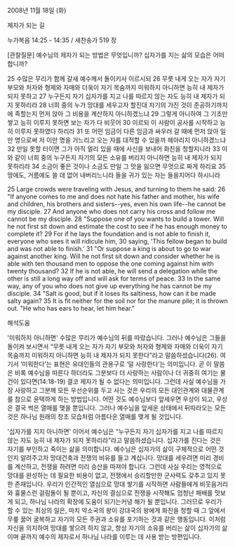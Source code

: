 2008년 11월 18일 (화)

제자가 되는 길



누가복음 14:25 - 14:35 / 새찬송가 519 장


[관찰질문]
예수님의 제자가 되는 방법은 무엇입니까? 
십자가를 지는 삶의 모습은 어떠합니까? 

25 수많은 무리가 함께 갈새 예수께서 돌이키사 이르시되 
26 무릇 내게 오는 자가 자기 부모와 처자와 형제와 자매와 더욱이 자기 목숨까지 미워하지 아니하면 능히 내 제자가 되지 못하고 
27 누구든지 자기 십자가를 지고 나를 따르지 않는 자도 능히 내 제자가 되지 못하리라 
28 너희 중의 누가 망대를 세우고자 할진대 자기의 가진 것이 준공하기까지에 족할는지 먼저 앉아 그 비용을 계산하지 아니하겠느냐 
29 그렇게 아니하여 그 기초만 쌓고 능히 이루지 못하면 보는 자가 다 비웃어 
30 이르되 이 사람이 공사를 시작하고 능히 이루지 못하였다 하리라 
31 또 어떤 임금이 다른 임금과 싸우러 갈 때에 먼저 앉아 일만 명으로써 저 이만 명을 거느리고 오는 자를 대적할 수 있을까 헤아리지 아니하겠느냐 
32 만일 못할 터이면 그가 아직 멀리 있을 때에 사신을 보내어 화친을 청할지니라 
33 이와 같이 너희 중의 누구든지 자기의 모든 소유를 버리지 아니하면 능히 내 제자가 되지 못하리라 
34 소금이 좋은 것이나 소금도 만일 그 맛을 잃으면 무엇으로 짜게 하리요 
35 땅에도, 거름에도 쓸 데 없어 내버리느니라 들을 귀가 있는 자는 들을지어다 하시니라 

25 Large crowds were traveling with Jesus, and turning to them he said: 
26 "If anyone comes to me and does not hate his father and mother, his wife and children, his brothers and sisters--yes, even his own life--he cannot be my disciple. 
27 And anyone who does not carry his cross and follow me cannot be my disciple. 
28 "Suppose one of you wants to build a tower. Will he not first sit down and estimate the cost to see if he has enough money to complete it? 
29 For if he lays the foundation and is not able to finish it, everyone who sees it will ridicule him, 
30 saying, 'This fellow began to build and was not able to finish.' 
31 "Or suppose a king is about to go to war against another king. Will he not first sit down and consider whether he is able with ten thousand men to oppose the one coming against him with twenty thousand?
32 If he is not able, he will send a delegation while the other is still a long way off and will ask for terms of peace. 
33 In the same way, any of you who does not give up everything he has cannot be my disciple. 
34 "Salt is good, but if it loses its saltiness, how can it be made salty again? 
35 It is fit neither for the soil nor for the manure pile; it is thrown out. "He who has ears to hear, let him hear."

해석도움





'미워하지 아니하면'
 수많은 무리가 예수님의 뒤를 따랐습니다. 그러나 예수님은 그들을 돌이켜 보시면서 “무릇 내게 오는 자가 자기 부모와 처자와 형제와 자매와 더욱이 자기 목숨까지 미워하지 아니하면 능히 내 제자가 되지 못한다”라고 말씀하셨습니다(26). 여기서 ‘미워한다’는 표현은 유대인들의 관용구로 ‘덜 사랑한다’는 의미입니다. 곧 이 말씀은 비록 예수님을 따른다 하더라도 그분보다 더 사랑하는 사람이나 더 귀중히 여기는 물건이 있다면(14:18-19) 결코 제자가 될 수 없다는 의미입니다. 그런데 사실 예수님을 가장 사랑하고 그분께 모든 우선순위를 두고 사는 것은 우리의 모든 대인관계와 대물관계를 참으로 윤택하게 하는 방법입니다. 어떤 것도 예수님보다 앞세우면 우상이 되고, 우상은 결국 썩은 열매를 맺을 뿐입니다. 그러나 예수님을 앞세운 상태에서 뒤따라오는 모든 것은 하나님 원래의 창조 모습처럼 아름다운 열매를 맺게 될 것입니다.      

'십자가를 지지 아니하면'
 이어서 예수님은 “누구든지 자기 십자가를 지고 나를 따르지 않는 자도 능히 내 제자가 되지 못하리라”라고 말씀하셨습니다. 십자가를 진다는 것은 자기를 부인하고 죽이는 삶을 의미합니다. 예수님은 십자가의 삶이 구체적으로 어떤 것인지 알려주고자 망대건축과 전쟁의 비유를 들고 계십니다. 망대를 세우려면 미리 경비를 계산하고, 전쟁을 하려면 미리 승산을 따져야 합니다. 그런데 사실 우리는 영적으로 망대를 완성하는 데 필요한 비용이 없고, 전쟁에서 승리할만한 군사력도 갖추고 있지 못한 존재입니다. 우리가 인간적인 열심으로 망대 쌓기를 시작하면 사람들에게 비웃음거리와 흉물스런 걸림돌이 될 뿐이고, 자신의 결심으로 전쟁을 시작해도 엄청난 패배를 맛보게 되고, 하나님 나라의 확장에 도움이 되기는커녕 해가 될 뿐입니다. 그러므로 우리가 할 수 있는 최상의 일은, 마치 약소국의 왕이 강대국의 왕에게 화친을 청할 때 그 앞에서 무릎 꿇어 굴복하고 자기의 모든 주권과 소유를 포기하는 것과 같은 행동입니다. 이처럼 자신을 의지하여 망대를 쌓으려 하지 않고, 항상 자기의 소유를 버리는 삶이 십자가의 삶이며 끝까지 예수의 제자로서 하나님 나라를 이루는 데 사용 받는 방편입니다.